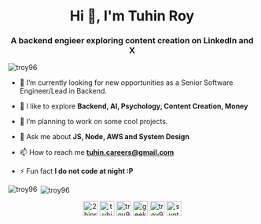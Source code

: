 <h1 align="center">Hi 👋, I'm Tuhin Roy</h1>
<h3 align="center">A backend engieer exploring content creation on LinkedIn and X</h3>

<p align="left"> <img src="https://komarev.com/ghpvc/?username=troy96" alt="troy96" /> </p>

- 🔭 I’m currently looking for new opportunities as a Senior Software Engineer/Lead in Backend.

- 🌱 I like to explore **Backend, AI, Psychology, Content Creation, Money**

- 🤝 I’m planning to work on some cool projects.

- 💬 Ask me about **JS, Node, AWS and System Design**

- 📫 How to reach me **tuhin.careers@gmail.com**

- ⚡ Fun fact **I do not code at night :P**

<p><img align="left" src="https://github-readme-stats.vercel.app/api/top-langs/?username=troy96&layout=compact" alt="troy96" /></p>

<p>&nbsp;<img align="center" src="https://github-readme-stats.vercel.app/api?username=troy96&show_icons=true" alt="troy96" /></p>

<p align="center">
<a href="https://twitter.com/2hinroy" target="blank"><img align="center" src="https://cdn.jsdelivr.net/npm/simple-icons@3.0.1/icons/twitter.svg" alt="2hinroy" height="30" width="30" /></a>
<a href="https://linkedin.com/in/tuhin-royy" target="blank"><img align="center" src="https://cdn.jsdelivr.net/npm/simple-icons@3.0.1/icons/linkedin.svg" alt="tuhin-royy" height="30" width="30" /></a>
<a href="https://www.codechef.com/users/troy96" target="blank"><img align="center" src="https://cdn.jsdelivr.net/npm/simple-icons@3.1.0/icons/codechef.svg" alt="troy96" height="30" width="30" /></a>
<a href="https://www.hackerrank.com/geeky_troy" target="blank"><img align="center" src="https://cdn.jsdelivr.net/npm/simple-icons@3.0.1/icons/hackerrank.svg" alt="geeky_troy" height="30" width="30" /></a>
<a href="https://www.leetcode.com/troy96" target="blank"><img align="center" src="https://cdn.jsdelivr.net/npm/simple-icons@3.0.1/icons/leetcode.svg" alt="troy96" height="30" width="30" /></a>
<a href="https://auth.geeksforgeeks.org/user/syntaxer" target="blank"><img align="center" src="https://cdn.jsdelivr.net/npm/simple-icons@3.0.1/icons/geeksforgeeks.svg" alt="syntaxer" height="30" width="30" /></a>
</p>
